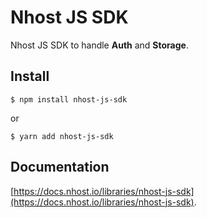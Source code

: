 # Nhost JS SDK

Nhost JS SDK to handle **Auth** and **Storage**.

## Install

`$ npm install nhost-js-sdk`

or

`$ yarn add nhost-js-sdk`

## Documentation

[https://docs.nhost.io/libraries/nhost-js-sdk](https://docs.nhost.io/libraries/nhost-js-sdk).
